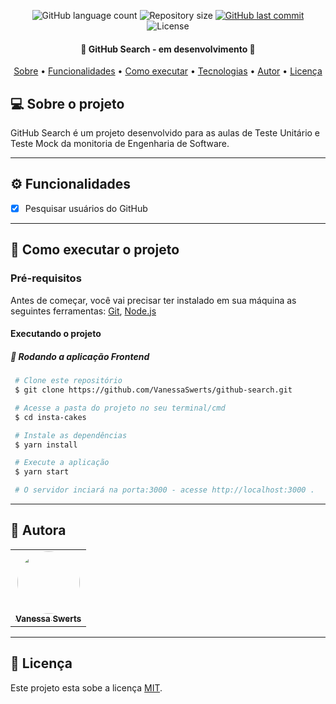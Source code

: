 
<p align="center"> 
  <img alt="GitHub language count" src="https://img.shields.io/github/languages/count/VanessaSwerts/github-search?color=%2304D361">

  <img alt="Repository size" src="https://img.shields.io/github/repo-size/VanessaSwerts/github-search">
  
  <a href="https://github.com/VanessaSwerts/github-search/commits/master">
    <img alt="GitHub last commit" src="https://img.shields.io/github/last-commit/VanessaSwerts/github-search">
  </a>
    
   <img alt="License" src="https://img.shields.io/badge/license-MIT-brightgreen">  
 
</p>

<h4 align="center"> 
	🚧 GitHub Search - em desenvolvimento 🚧
</h4>

<p align="center">
 <a href="#-sobre-o-projeto">Sobre</a> •
 <a href="#-funcionalidades">Funcionalidades</a> •
 <a href="#-como-executar-o-projeto">Como executar</a> • 
 <a href="#-tecnologias">Tecnologias</a> • 
 <a href="#-autora">Autor</a> • 
 <a href="#user-content--licença">Licença</a>
</p>


## 💻 Sobre o projeto

GitHub Search é um projeto desenvolvido para as aulas de Teste Unitário e Teste Mock da monitoria de Engenharia de Software.

---

## ⚙️ Funcionalidades
 
- [x] Pesquisar usuários do GitHub

---

## 🚀 Como executar o projeto

### Pré-requisitos

Antes de começar, você vai precisar ter instalado em sua máquina as seguintes ferramentas:
[Git](https://git-scm.com), [Node.js](https://nodejs.org/en/)

#### Executando o projeto

##### 🧭 Rodando a aplicação Frontend

   ```bash
    # Clone este repositório
    $ git clone https://github.com/VanessaSwerts/github-search.git

    # Acesse a pasta do projeto no seu terminal/cmd
    $ cd insta-cakes

    # Instale as dependências
    $ yarn install

    # Execute a aplicação
    $ yarn start

    # O servidor inciará na porta:3000 - acesse http://localhost:3000 .
   ```

---


## 🦸 Autora

<table>
  <tr>   
    <td align="center"><a href="https://github.com/vanessaSwerts/"><img style="border-radius: 50%;" src="https://avatars2.githubusercontent.com/u/57146734?v=4" width="100px;" alt=""/><br /><sub><b>Vanessa Swerts</b></sub></a></td>  
  </tr>
</table>

---

## 📝 Licença

Este projeto esta sobe a licença [MIT](./LICENSE).
